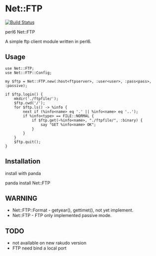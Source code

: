 # Net::FTP

[![Build Status](https://travis-ci.org/araraloren/Net-FTP.svg?branch=master)](https://travis-ci.org/araraloren/Net-FTP)

perl6 Net::FTP

A simple ftp client module written in perl6.

## Usage

```Perl6
use Net::FTP;
use Net::FTP::Config;

my $ftp = Net::FTP.new(:host<ftpserver>, :user<user>, :pass<pass>, :passive);

if $ftp.login() {
	mkdir('./ftpfile/');
	$ftp.cwd('/');
	for $ftp.ls() -> %info {
		next if (%info<name> eq '.' || %info<name> eq '..');
		if %info<type> == FILE::NORMAL {
			if $ftp.get(~%info<name>, "./ftpfile/", :binary) {
				say "GET %info<name> OK";
			}
		}
	}
	$ftp.quit();
}
```

## Installation
 
 install with panda
 
 panda install Net::FTP
 
## WARNING
 - Net::FTP::Format - getyear(), gettimet(), not yet implement.
 - Net::FTP - FTP only implemented passive mode.

## TODO
 - not available on new rakudo version
 - FTP need bind a local port 




